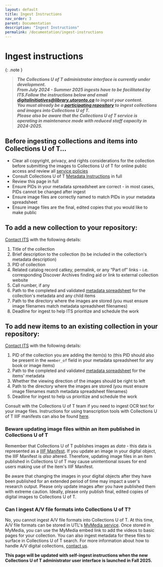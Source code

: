```yaml
---
layout: default
title: Ingest Instructions
nav_order: 3
parent: Documentation
description: "Ingest Instructions"
permalink: /documentation/ingest-instructions
---
```


# Ingest instructions

{: .note }
> ***The Collections U of T administrator interface is currently under development.<br />From July 2024 - Summer 2025 ingests have to be facilitated by ITS.Follow the instructions below and email [digitalinitiatives@library.utoronto.ca](mailto:digitalinitiatives@library.utoronto.ca) to ingest your content.<br />
> You must already be a [participating repository](https://utlib.github.io/collections-uoft/documentation/adding-new-collections) to ingest collections and images into Collections U of T.<br />
> Please also be aware that the Collections U of T service is operating in maintenance mode with reduced staff capacity in 2024-2025.***


## Before ingesting collections and items into Collections U of T...

* Clear all copyright, privacy, and rights considerations for the collection before submitting the images to Collections U of T for online public access and review all [service policies](https://utlib.github.io/collections-uoft/#collections-u-of-t-policies)
* Consult Collections U of T [Metadata Instructions](https://utlib.github.io/collections-uoft/documentation/metadata) in full
* Review this page in full
* Ensure PIDs in your metadata spreadsheet are correct - in most cases, PIDs cannot be changed after ingest
* Ensure image files are correctly named to match PIDs in your metadata spreadsheet
* Ensure image files are the final, edited copies that you would like to make public

## To add a new collection to your repository:

[Contact ITS](mailto:digitalinitiatives@library.utoronto.ca) with the following details:

1. Title of the collection
2. Brief description to the collection (to be included in the collection's metadata description)
3. PID of collection
4. Related catalog record catkey, permalink, or any “Part of” links - i.e. corresponding Discover Archives finding aid or link to external collection website
5. Call number, if any
6. Path to the completed and validated [metadata spreadsheet](https://utlib.github.io/collections-uoft/documentation/metadata) for the collection's metadata and any child items
7. Path to the directory where the images are stored (you must ensure image filenames match metadata spreadsheet filenames)
8. Deadline for ingest to help ITS prioritize and schedule the work

## To add new items to an existing collection in your repository:

[Contact ITS](mailto:digitalinitiatives@library.utoronto.ca) with the following details:

1. PID of the collection you are adding  the item(s) to (this PID should also be present in the `member_of` field in your metadata spreadsheet for any book or image items)
2. Path to the completed and validated [metadata spreadsheet](https://utlib.github.io/collections-uoft/documentation/metadata) for the items' metadata
3. Whether the viewing direction of the images should be right to left
4. Path to the directory where the images are stored (you must ensure image filenames match metadata spreadsheet filenames)
5. Deadline for ingest to help us prioritize and schedule the work

Consult with the Collections U of T team if you need to ingest OCR text for your image files. Instructions for using transcription tools with Collections U of T IIIF manifests can also be found [here](https://utlib.github.io/collections-uoft/documentation/transcriptions-with-iiif).

### Beware updating image files within an item published in Collections U of T

Remember that Collections U of T publishes images as _data_ - this data is represented as a [IIIF Manifest](https://iiif.io/guides/using_iiif_resources/). If you update an image in your digital object, the IIIF Manifest is *also* altered. Therefore, updating image files in an item published in Collections U of T may cause unintentional issues for end users making use of the item's IIIF Manifest. 

Be aware that changing the images in your digital objects after they have been published for an extended period of time may impact a user's research output. Please only update images after you have published them with extreme caution. Ideally, please only publish final, edited copies of digital images to Collections U of T. 


### Can I ingest A/V file formats into Collections U of T?

No, you cannot ingest A/V file formats into Collections U of T. At this time, A/V file formats can be stored in UTL's [MyMedia service](https://mymedia.library.utoronto.ca/). Once stored in MyMedia, you can use the MyMedia embed link to add the videos to basic pages for your collection. You can also ingest metadata for these files to surface in Collections U of T search. For more information about how to handle A/V digital collections, [contact us](mailto:digitalinitiatives@library.utoronto.ca).

**This page will be updated with self-ingest instructions when the new Collections U of T administrator user interface is launched in Fall 2025.**
